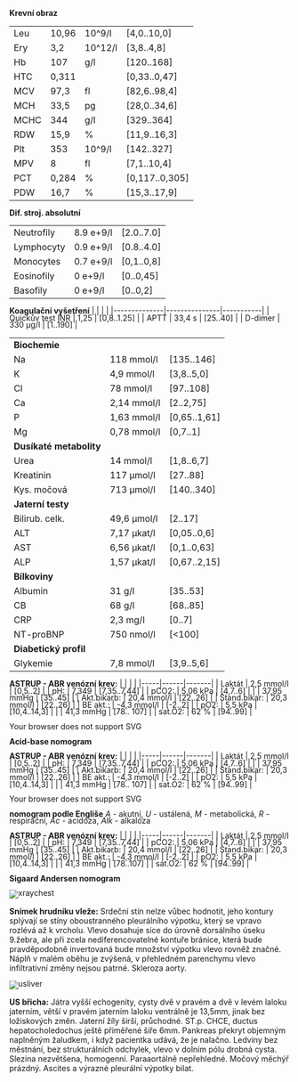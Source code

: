 <div class="w3-row">
<div class="w3-twothird">

<bdl-tabs idlist="ko,biochem,astrup,astrup2,astrup3,xray,usliver" titlelist="KO,Biochemie,ABR1,ABR2,ABR3,RG hrudi,US břicha"></bdl-tabs>
<div id="ko">
<div class="w3-row" style="line-height:0.9">
<div class="w3-half w3-sand w3-large w3-padding">

**Krevní obraz**

| | | | |
|---|---|---|---|
|Leu| <span class="w3-text-red">10,96</span>| 10^9/l | [4,0..10,0] |
|Ery| <span class="w3-text-blue">3,2</span>| 10^12/l | [3,8..4,8] |
|Hb| <span class="w3-text-blue">107</span>| g/l | [120..168] |
|HTC| <span class="w3-text-blue">0,311</span>| | [0,33..0,47] |
|MCV| 97,3| fl | [82,6..98,4] |
|MCH| 33,5| pg | [28,0..34,6] |
|MCHC| 344| g/l | [329..364] |
|RDW| 15,9| % | [11,9..16,3] |
|Plt| <span class="w3-text-red">353</span>| 10^9/l | [142..327] |
|MPV| 8| fl | [7,1..10,4] |
|PCT| 0,284| % | [0,117..0,305] |
|PDW| 16,7| % | [15,3..17,9] |

</div>
<div class="w3-half w3-sand w3-large w3-padding">

**Dif. stroj. absolutní**

| | | |
|--------------|---------------|-----------|
| Neutrofily | <span class="w3-text-red">8.9 e+9/l</span> | [2.0..7.0] |
| Lymphocyty | 0.9 e+9/l | [0.8..4.0] |
| Monocytes | 0.7 e+9/l | [0,1..0,8] |
| Eosinofily | 0 e+9/l | [0..0,45] |
| Basofily | 0 e+9/l | [0..0,2] |

**Koagulační vyšetření**
| | | |
|--------------|---------------|-----------|
| Quickův test INR | 1,25 | [0,8..1.25] |
| APTT | 33,4 s | [25..40] |
| D-dimer | <span class="w3-text-red">330 &#181;g/l</span> | [1..190] |

</div>
</div>
</div>
<div id="biochem">
<div class="w3-row">
<div class="w3-twothird w3-sand w3-large w3-padding" style="line-height:0.9">


| | | |
|----|------------|------------|
|**Biochemie**| | |
| Na | <span class="w3-text-blue">118 mmol/l </span>| [135..146] |
| K | 4,9 mmol/l | [3,8..5,0] |
| Cl | <span class="w3-text-blue">78 mmol/l</span> | [97..108] |
| Ca | 2,14 mmol/l | [2..2,75] |
| P | <span class="w3-text-red">1,63 mmol/l</span> | [0,65..1,61] |
| Mg | 0,78 mmol/l | [0,7..1] |
|**Dusíkaté metabolity**| | |
| Urea | <span class="w3-text-red">14 mmol/l</span> | [1,8..6,7] |
| Kreatinin | <span class="w3-text-red">117 &#181;mol/l</span> | [27..88] |
| Kys. močová | <span class="w3-text-red">713 &#181;mol/l</span>| [140..340] |
|**Jaterní testy**| | |
| Bilirub. celk. | <span class="w3-text-red">49,6 μmol/l</span> | [2..17] |
| ALT | <span class="w3-text-red">7,17 μkat/l</span> | [0,05..0,6] |
| AST | <span class="w3-text-red">6,56 μkat/l</span> | [0,1..0,63] |
| ALP | <span class="w3-text-red">1,57 μkat/l</span> | [0,67..2,15] |
|**Bílkoviny**| | |
| Albumin | <span class="w3-text-blue">31 g/l</span> | [35..53] |
| CB | 68 g/l | [68..85] |
| CRP | 2,3 mg/l | [0..7] |
| NT-proBNP | <span class="w3-text-red">750 nmol/l</span> | [<100] |
|**Diabetický profil**| | |
| Glykemie |  <span class="w3-text-red">7,8 mmol/l</span> | [3,9..5,6] |
</div>
<div class="w3-third w3-sand w3-large w3-padding">

<bdl-calculator></bdl-calculator>
</div>
</div>
</div>

<div id="astrup" style="line-height:0.9">
<div class="w3-third">
<div class="w3-sand">

**ASTRUP - ABR venózní krev:**
| | | |
|-----|------|-------|
| Laktát | <span class="w3-text-red">2,5 mmol/l</span> | [0,5..2] |
| pH: | 7,349 | [7,35..7,44] |
| pCO2: | 5,06 kPa | [4,7..6] |
| | 37,95 mmHg | [35..45] |
| Akt.bikarb: | <span class="w3-text-blue">20,4 mmol/l</span> | [22..26] |
| Stand.bikar: | <span class="w3-text-blue">20,3 mmol/l</span> | [22..26] |
| BE akt.: | <span class="w3-text-blue">-4,3 mmol/l</span> | [-2..2] |
| pO2: | <span class="w3-text-blue">5,5 kPa</span> | [10,4..14,3] |
| | <span class="w3-text-blue">41,3 mmHg</span> | [78.. 107] |
| sat.O2: | <span class="w3-text-blue">62 %</span> | [94..99] |
</div>
</div>
<div class="w3-twothird">
<object id="mySvg" type="image/svg+xml" data="screen/Acid-base_nomogramK1.svg" style="width:95%">
      Your browser does not support SVG
</object>

**Acid-base nomogram**
</div>
</div>
<div id="astrup2" style="line-height:0.9">
<div class="w3-third">
<div class="w3-sand ">

**ASTRUP - ABR venózní krev:**
| | | |
|-----|------|-------|
| Laktát | <span class="w3-text-red">2,5 mmol/l</span> | [0,5..2] |
| pH: | 7,349 | [7,35..7,44] |
| pCO2: | 5,06 kPa | [4,7..6] |
| | 37,95 mmHg | [35..45] |
| Akt.bikarb: | <span class="w3-text-blue">20,4 mmol/l</span> | [22..26] |
| Stand.bikar: | <span class="w3-text-blue">20,3 mmol/l</span> | [22..26] |
| BE akt.: | <span class="w3-text-blue">-4,3 mmol/l</span> | [-2..2] |
| pO2: | <span class="w3-text-blue">5,5 kPa</span> | [10,4..14,3] |
| | <span class="w3-text-blue">41,3 mmHg</span> | [78.. 107] |
| sat.O2: | <span class="w3-text-blue">62 %</span> | [94..99] |
</div>
</div>
<div class="w3-twothird">
<object id="mySvg" type="image/svg+xml" data="screen/nomogramEnglis3.svg" style="width:95%">
      Your browser does not support SVG
</object>

**nomogram podle Engliše** _A_ - akutní, _U_ - ustálená, _M_ - metabolická, _R_ - respirační, _Ac_ - acidóza, _Alk_ - alkalóza
</div>
</div>
<div id="astrup3" style="line-height:0.9">
<div class="w3-third">
<div class="w3-sand ">

**ASTRUP - ABR venózní krev:**
| | | |
|-----|------|-------|
| Laktát | <span class="w3-text-red">2,5 mmol/l</span> | [0,5..2] |
| pH: | 7,349 | [7,35..7,44] |
| pCO2: | 5,06 kPa | [4,7..6] |
| | 37,95 mmHg | [35..45] |
| Akt.bikarb: | <span class="w3-text-blue">20,4 mmol/l</span> | [22..26] |
| Stand.bikar: | <span class="w3-text-blue">20,3 mmol/l</span> | [22..26] |
| BE akt.: | <span class="w3-text-blue">-4,3 mmol/l</span> | [-2..2] |
| pO2: | <span class="w3-text-blue">5,5 kPa</span> | [10,4..14,3] |
| | <span class="w3-text-blue">41,3 mmHg</span> | [78..107] |
| sat.O2: | <span class="w3-text-blue">62 %</span> | [94..99] |
</div>
</div>
<div class="w3-twothird">

<bdl-sachart fromid="idfmi" refindex="9,3" convertors="1,1,0;1,133.322" width="250" height="250" p-H="7.34"
      p-c-o2="37.95" observeid="astrup3"></bdl-sachart>


**Sigaard Andersen nomogram**
</div>
</div>
<div id="xray" class="w3-row">
<div style="line-height:0.9" class="w3-twothird">

![xraychest](xraychest.png)

</div>
<div class="w3-third">
<div class="w3-margin w3-medium">

**Snímek hrudníku vleže:**
Srdeční stín nelze vůbec hodnotit, jeho kontury splývají se stíny oboustranného pleurálního výpotku, který se
vpravo rozlévá až k vrcholu.
Vlevo dosahuje sice do úrovně dorsálního úseku 9.žebra, ale při zcela nediferencovatelné kontuře bránice, která
bude pravděpodobně invertovaná bude množství výpotku vlevo rovněž značné.
Náplň v malém oběhu je zvýšená, v přehledném parenchymu vlevo infiltrativní změny nejsou patrné. Skleroza aorty.


</div>
</div>
</div>
<div id="usliver" class="w3-row">
<div style="line-height:0.9" class="w3-twothird">

![usliver](uslivercyst.png)

</div>
<div class="w3-third">
<div class="w3-margin w3-medium w3-sand">

**US břicha:**
Játra vyšší echogenity, cysty dvě v pravém a dvě v levém laloku jaterním, větší v pravém jaterním laloku ventrálně je 13,5mm, jinak bez ložiskových změn. Jaterní žíly širší, průchodné. ST.p. CHCE, ductus hepatocholedochus ještě přiměřené šíře 6mm. Pankreas překryt objemným naplněným žaludkem, i když pacientka udává, že je nalačno. Ledviny bez městnání, bez strukturálních odchylek, vlevo v dolním pólu drobná cysta. Slezina nezvětšena, homogenní. Paraaortálně nepřehledné. Močový měchýř prázdný. Ascites a výrazné pleurální výpotky bilat.

</div>
</div>
</div>

</div>
<div class="w3-third">

<bdl-quizx id="qhv.1" type="choice" question="1.1 Vyberte vše co lze vyčíst z výsledků"
      answers="A. hematokrit snížený|B. hematokrit v normě|C. anémie normocytární, normochromní|D. anémie mikrocytární,hypochromní|E. Leukocytóza - lymfocytóza|F. Leukocytóza - neutrofilie|G. D-dimery negativní, můžeme vyloučit trombózu|H. D-dimery slabě pozitivní, nemůžeme vyloučit trombózu"
      correctoptions="true|false|true|false|false|true|false|true" explanations="ano|ne|ano|ne|ne|ano|ne|ano"
      buttontitle="zkontrolovat odpověď"></bdl-quizx>
<bdl-quizx id="qhv.2" type="choice" question="1.2 Vyberte vše co lze vyčíst z výsledků"
      answers="A. hyponatrémie, hypochlorémie|B. hypernatrémie,hyperchloremie|C. kreatinin a dusíkaté metabolity svědčí o postižení ledvin|D. kreatinin a dusíkaté metabolity svědčí o postižení jater|E. Zvýšené transaminázy svědčí o postižení ledvin|F. Zvýšené transaminázy svědčí o postižení jater|G. hyperalbuminémie|H. hypoalbuminémi"
      correctoptions="true|false|true|false|false|true|false|true" explanations="ano|ne|ano|ne|ne|ano|ne|ano"
      buttontitle="zkontrolovat odpověď"></bdl-quizx>
<bdl-quizx id="qhv.3" type="choice" question="1.3 Vyberte vše co lze vyčíst z výsledků"
      answers="A. metabolická acidóza|B. metabolická alkalóza|C. laktátová acidóza|D. laktátová alkalóza|E. hypercapnie|F. hypocapnie|G. exces bází|H. deficit bází"
      correctoptions="true|false|true|false|false|true|false|true" explanations="ano|ne|ano|ne|ne|ano|ne|ano"
      buttontitle="zkontrolovat odpověď"></bdl-quizx>
<bdl-quizx id="qhv.4" type="choice2" question="1.4 Z RTG hrudníku vyberte nejvhodnější závěr"
      answers="A. chronická obstrukční plicní nemoc|B. emfyzém|C. plicní embolie|D. edém plic"
      correctoptions="false|false|false|true" explanations="ne|ne|ne|ano"
      buttontitle="zkontrolovat odpověď"></bdl-quizx>
<bdl-quizx id="qhv.5" type="choice2" question="1.5 Z výsledků a z předchozích informací vyberte nejpravděpodobnější závěr"
      answers="A. oboustranné městnavé selhávání srdce s edémem plic, otoky dolních končetin a výpotkem v pleurální oblasti, sekundární postižení jater a ledvin|B. akutní zánět jater, hypoalbuminémie vedoucí k ascites a edému plic a retenci vody a metabolické acidóze kompenzované dušností"
      correctoptions="true|false" explanations="ano|ne"
      buttontitle="zkontrolovat odpověď"></bdl-quizx>

<bdl-quiz-summary id="qs1"></bdl-quiz-summary>          
<bdl-quiz-control ids="qhv.1;ko,qhv.2;biochem,qhv.3;astrup,qhv.4;xray,qhv.5;usliver,qs1"></bdl-quiz-control>             


  </div>
